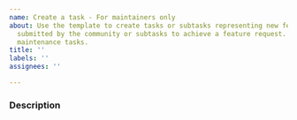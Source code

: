```yaml
---
name: Create a task - For maintainers only
about: Use the template to create tasks or subtasks representing new features not
  submitted by the community or subtasks to achieve a feature request. Also, any other
  maintenance tasks.
title: ''
labels: ''
assignees: ''

---
```


### Description
